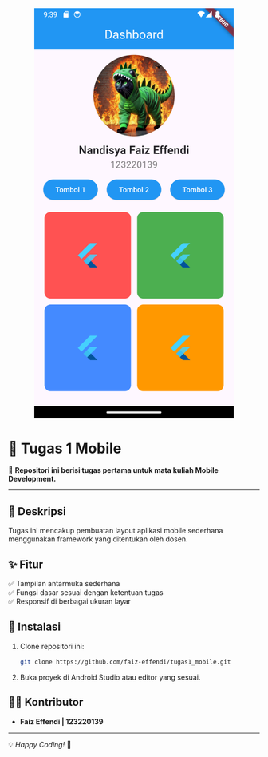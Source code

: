 <div align="center">
   <img src="assets/images/display.png" width="400" />
</div>

# 📱 Tugas 1 Mobile

🚀 **Repositori ini berisi tugas pertama untuk mata kuliah Mobile Development.**

---

## 📌 Deskripsi
Tugas ini mencakup pembuatan layout aplikasi mobile sederhana menggunakan framework yang ditentukan oleh dosen.

## ✨ Fitur
✅ Tampilan antarmuka sederhana  
✅ Fungsi dasar sesuai dengan ketentuan tugas  
✅ Responsif di berbagai ukuran layar  

## 🔧 Instalasi
1. Clone repositori ini:
   ```sh
   git clone https://github.com/faiz-effendi/tugas1_mobile.git
   ```
2. Buka proyek di Android Studio atau editor yang sesuai.

## 👨‍💻 Kontributor
- **Faiz Effendi | 123220139**

---
💡 *Happy Coding!* 🚀
